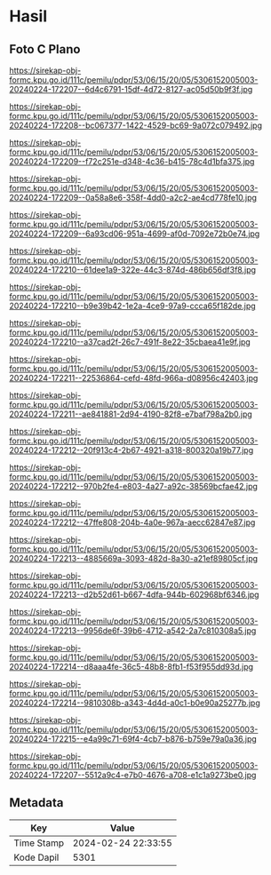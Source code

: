 # Hasil

## Foto C Plano

https://sirekap-obj-formc.kpu.go.id/111c/pemilu/pdpr/53/06/15/20/05/5306152005003-20240224-172207--6d4c6791-15df-4d72-8127-ac05d50b9f3f.jpg

https://sirekap-obj-formc.kpu.go.id/111c/pemilu/pdpr/53/06/15/20/05/5306152005003-20240224-172208--bc067377-1422-4529-bc69-9a072c079492.jpg

https://sirekap-obj-formc.kpu.go.id/111c/pemilu/pdpr/53/06/15/20/05/5306152005003-20240224-172209--f72c251e-d348-4c36-b415-78c4d1bfa375.jpg

https://sirekap-obj-formc.kpu.go.id/111c/pemilu/pdpr/53/06/15/20/05/5306152005003-20240224-172209--0a58a8e6-358f-4dd0-a2c2-ae4cd778fe10.jpg

https://sirekap-obj-formc.kpu.go.id/111c/pemilu/pdpr/53/06/15/20/05/5306152005003-20240224-172209--6a93cd06-951a-4699-af0d-7092e72b0e74.jpg

https://sirekap-obj-formc.kpu.go.id/111c/pemilu/pdpr/53/06/15/20/05/5306152005003-20240224-172210--61dee1a9-322e-44c3-874d-486b656df3f8.jpg

https://sirekap-obj-formc.kpu.go.id/111c/pemilu/pdpr/53/06/15/20/05/5306152005003-20240224-172210--b9e39b42-1e2a-4ce9-97a9-ccca65f182de.jpg

https://sirekap-obj-formc.kpu.go.id/111c/pemilu/pdpr/53/06/15/20/05/5306152005003-20240224-172210--a37cad2f-26c7-491f-8e22-35cbaea41e9f.jpg

https://sirekap-obj-formc.kpu.go.id/111c/pemilu/pdpr/53/06/15/20/05/5306152005003-20240224-172211--22536864-cefd-48fd-966a-d08956c42403.jpg

https://sirekap-obj-formc.kpu.go.id/111c/pemilu/pdpr/53/06/15/20/05/5306152005003-20240224-172211--ae841881-2d94-4190-82f8-e7baf798a2b0.jpg

https://sirekap-obj-formc.kpu.go.id/111c/pemilu/pdpr/53/06/15/20/05/5306152005003-20240224-172212--20f913c4-2b67-4921-a318-800320a19b77.jpg

https://sirekap-obj-formc.kpu.go.id/111c/pemilu/pdpr/53/06/15/20/05/5306152005003-20240224-172212--970b2fe4-e803-4a27-a92c-38569bcfae42.jpg

https://sirekap-obj-formc.kpu.go.id/111c/pemilu/pdpr/53/06/15/20/05/5306152005003-20240224-172212--47ffe808-204b-4a0e-967a-aecc62847e87.jpg

https://sirekap-obj-formc.kpu.go.id/111c/pemilu/pdpr/53/06/15/20/05/5306152005003-20240224-172213--4885669a-3093-482d-8a30-a21ef89805cf.jpg

https://sirekap-obj-formc.kpu.go.id/111c/pemilu/pdpr/53/06/15/20/05/5306152005003-20240224-172213--d2b52d61-b667-4dfa-944b-602968bf6346.jpg

https://sirekap-obj-formc.kpu.go.id/111c/pemilu/pdpr/53/06/15/20/05/5306152005003-20240224-172213--9956de6f-39b6-4712-a542-2a7c810308a5.jpg

https://sirekap-obj-formc.kpu.go.id/111c/pemilu/pdpr/53/06/15/20/05/5306152005003-20240224-172214--d8aaa4fe-36c5-48b8-8fb1-f53f955dd93d.jpg

https://sirekap-obj-formc.kpu.go.id/111c/pemilu/pdpr/53/06/15/20/05/5306152005003-20240224-172214--9810308b-a343-4d4d-a0c1-b0e90a25277b.jpg

https://sirekap-obj-formc.kpu.go.id/111c/pemilu/pdpr/53/06/15/20/05/5306152005003-20240224-172215--e4a99c71-69f4-4cb7-b876-b759e79a0a36.jpg

https://sirekap-obj-formc.kpu.go.id/111c/pemilu/pdpr/53/06/15/20/05/5306152005003-20240224-172207--5512a9c4-e7b0-4676-a708-e1c1a9273be0.jpg


## Metadata

| Key        | Value               |
| ---------- | ------------------- |
| Time Stamp | 2024-02-24 22:33:55 |
| Kode Dapil | 5301                |



